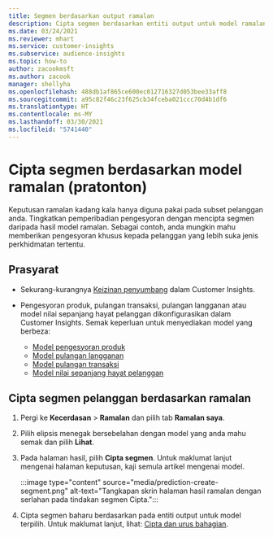 ```yaml
---
title: Segmen berdasarkan output ramalan
description: Cipta segmen berdasarkan entiti output untuk model ramalan.
ms.date: 03/24/2021
ms.reviewer: mhart
ms.service: customer-insights
ms.subservice: audience-insights
ms.topic: how-to
author: zacookmsft
ms.author: zacook
manager: shellyha
ms.openlocfilehash: 488db1af865ce600ec012716327d053bee33aff8
ms.sourcegitcommit: a95c82f46c23f625cb34fceba021ccc70d4b1df6
ms.translationtype: HT
ms.contentlocale: ms-MY
ms.lasthandoff: 03/30/2021
ms.locfileid: "5741440"
---
```

# <a name="create-a-segment-based-on-a-prediction-model-preview"></a>Cipta segmen berdasarkan model ramalan (pratonton)

Keputusan ramalan kadang kala hanya diguna pakai pada subset pelanggan anda. Tingkatkan pemperibadian pengesyoran dengan mencipta segmen daripada hasil model ramalan. Sebagai contoh, anda mungkin mahu memberikan pengesyoran khusus kepada pelanggan yang lebih suka jenis perkhidmatan tertentu. 

## <a name="prerequisites"></a>Prasyarat

- Sekurang-kurangnya [Keizinan penyumbang](permissions.md) dalam Customer Insights.

- Pengesyoran produk, pulangan transaksi, pulangan langganan atau model nilai sepanjang hayat pelanggan dikonfigurasikan dalam Customer Insights. Semak keperluan untuk menyediakan model yang berbeza:

  - [Model pengesyoran produk](predict-product-recommendation.md)
  - [Model pulangan langganan](predict-subscription-churn.md)
  - [Model pulangan transaksi](predict-transactional-churn.md)
  - [Model nilai sepanjang hayat pelanggan](predict-customer-lifetime-value.md)

## <a name="create-a-customer-segment-based-on-predictions"></a>Cipta segmen pelanggan berdasarkan ramalan

1. Pergi ke **Kecerdasan** > **Ramalan** dan pilih tab **Ramalan saya**.

1. Pilih elipsis menegak bersebelahan dengan model yang anda mahu semak dan pilih **Lihat**.

1. Pada halaman hasil, pilih **Cipta segmen**. Untuk maklumat lanjut mengenai halaman keputusan, kaji semula artikel mengenai model.

   :::image type="content" source="media/prediction-create-segment.png" alt-text="Tangkapan skrin halaman hasil ramalan dengan serlahan pada tindakan segmen Cipta.":::

1. Cipta segmen baharu berdasarkan pada entiti output untuk model terpilih. Untuk maklumat lanjut, lihat: [Cipta dan urus bahagian](segments.md).